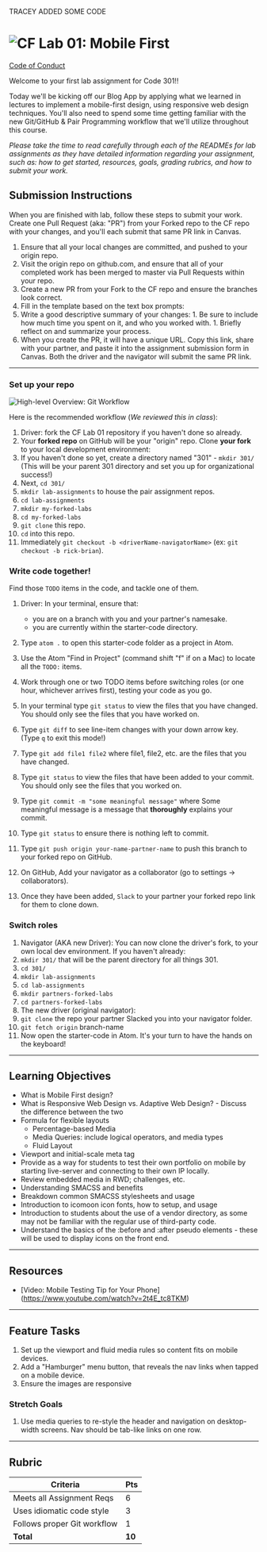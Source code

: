 TRACEY ADDED SOME CODE

![CF](https://i.imgur.com/7v5ASc8.png)  Lab 01: Mobile First
=======
[Code of Conduct](https://github.com/codefellows/code-of-conduct)

Welcome to your first lab assignment for Code 301!!

Today we'll be kicking off our Blog App by applying what we learned in lectures to implement a mobile-first design, using responsive web design techniques. You'll also need to spend some time getting familiar with the new Git/GitHub & Pair Programming workflow that we'll utilize throughout this course.

*Please take the time to read carefully through each of the READMEs for lab assignments as they have detailed information regarding your assignment, such as: how to get started, resources, goals, grading rubrics, and how to submit your work.*

## Submission Instructions
When you are finished with lab, follow these steps to submit your work. Create one Pull Request (aka: "PR") from your Forked repo to the CF repo with your changes, and you'll each submit that same PR link in Canvas.

1. Ensure that all your local changes are committed, and pushed to your origin repo.
1. Visit the origin repo on github.com, and ensure that all of your completed work has been merged to master via Pull Requests within your repo.
1. Create a new PR from your Fork to the CF repo and ensure the branches look correct.
1. Fill in the template based on the text box prompts:
  1. Write a good descriptive summary of your changes:
    1. Be sure to include how much time you spent on it, and who you worked with.
    1. Briefly reflect on and summarize your process.
1. When you create the PR, it will have a unique URL. Copy this link, share with your partner, and paste it into the assignment submission form in Canvas. Both the driver and the navigator will submit the same PR link.

---

### Set up your repo

![High-level Overview: Git Workflow](gitflow_front.png)

Here is the recommended workflow (*We reviewed this in class*):

1. Driver: fork the CF Lab 01 repository if you haven't done so already.
1. Your **forked repo** on GitHub will be your "origin" repo. Clone **your fork** to your local development environment:
  1. If you haven't done so yet, create a directory named "301" - `mkdir 301/` (This will be your parent 301 directory and set you up for organizational success!)
  1. Next, `cd 301/`
  1. `mkdir lab-assignments` to house the pair assignment repos.
  1. `cd lab-assignments`
  2. `mkdir my-forked-labs`
  3. `cd my-forked-labs`
  1. `git clone` this repo.
  1. `cd` into this repo.
  1. Immediately `git checkout -b <driverName-navigatorName>` (ex: `git checkout -b rick-brian`).  

### Write code together!

Find those `TODO` items in the code, and tackle one of them.

1. Driver: In your terminal, ensure that:
   - you are on a branch with you and your partner's namesake.
   - you are currently within the starter-code directory.

1. Type `atom .` to open this starter-code folder as a project in Atom.
1. Use the Atom "Find in Project" (command shift "f" if on a Mac) to locate all the `TODO:` items.
1. Work through one or two TODO items before switching roles (or one hour, whichever arrives first), testing your code as you go.
1. In your terminal type `git status` to view the files that you have changed. You should only see the files that you have worked on.
2. Type `git diff` to see line-item changes with your down arrow key. (Type `q` to exit this mode!)
1. Type `git add file1 file2` where file1, file2, etc. are the files that you have changed.
1. Type `git status` to view the files that have been added to your commit. You should only see the files that you worked on.
1. Type `git commit -m "some meaningful message"` where Some meaningful message is a message that **thoroughly** explains your commit.
1. Type `git status` to ensure there is nothing left to commit.
1. Type `git push origin your-name-partner-name` to push this branch to your forked repo on GitHub.
2. On GitHub, Add your navigator as a collaborator (go to settings -> collaborators).
3. Once they have been added, `Slack` to your partner your forked repo link for them to clone down.

### Switch roles

1. Navigator (AKA new Driver): You can now clone the driver's fork, to your own local dev environment. If you haven't already:
2. `mkdir 301/` that will be the parent directory for all things 301.
3. `cd 301/`
4. `mkdir lab-assignments`
5. `cd lab-assignments`
6. `mkdir partners-forked-labs`
7. `cd partners-forked-labs`
8. The new driver (original navigator):
  1. `git clone` the repo your partner Slacked you into your navigator folder.
  2. `git fetch origin` branch-name
  2. Now open the starter-code in Atom. It's your turn to have the hands on the keyboard!

---

## Learning Objectives
* What is Mobile First design?
* What is Responsive Web Design vs. Adaptive Web Design? - Discuss the difference between the two
* Formula for flexible layouts
  * Percentage-based Media
  * Media Queries: include logical operators, and media types
  * Fluid Layout
* Viewport and initial-scale meta tag
* Provide as a way for students to test their own portfolio on mobile by starting live-server and connecting to their own IP locally.
* Review embedded media in RWD; challenges, etc.
* Understanding SMACSS and benefits
* Breakdown common SMACSS stylesheets and usage
* Introduction to icomoon icon fonts, how to setup, and usage
* Introduction to students about the use of a vendor directory, as some may not be familiar with the  regular use of third-party code.
* Understand the basics of the :before and :after pseudo elements - these will be used to display icons on the front end.

---

## Resources  
<!-- a list of links if any are necessary for the assignment-->
- [Video: Mobile Testing Tip for Your Phone] (https://www.youtube.com/watch?v=2t4E_tc8TKM)

---

## Feature Tasks  
<!-- a list or description of the feature tasks you want the students to implement -->
1. Set up the viewport and fluid media rules so content fits on mobile devices.
1. Add a "Hamburger" menu button, that reveals the nav links when tapped on a mobile device.
2. Ensure the images are responsive

### Stretch Goals
<!-- Include any additional stretch goals for this assignment, which can vary depending on the class and their overall preparedness for additional work. -->
1. Use media queries to re-style the header and navigation on desktop-width screens. Nav should be tab-like links on one row.

---

## Rubric  
<!-- a list of grading requirements with associated points, scaling to 10pts possible -->
Criteria | Pts
---|---
Meets all Assignment Reqs | 6
Uses idiomatic code style | 3
Follows proper Git workflow | 1
**Total** | **10**

<!-- links -->
